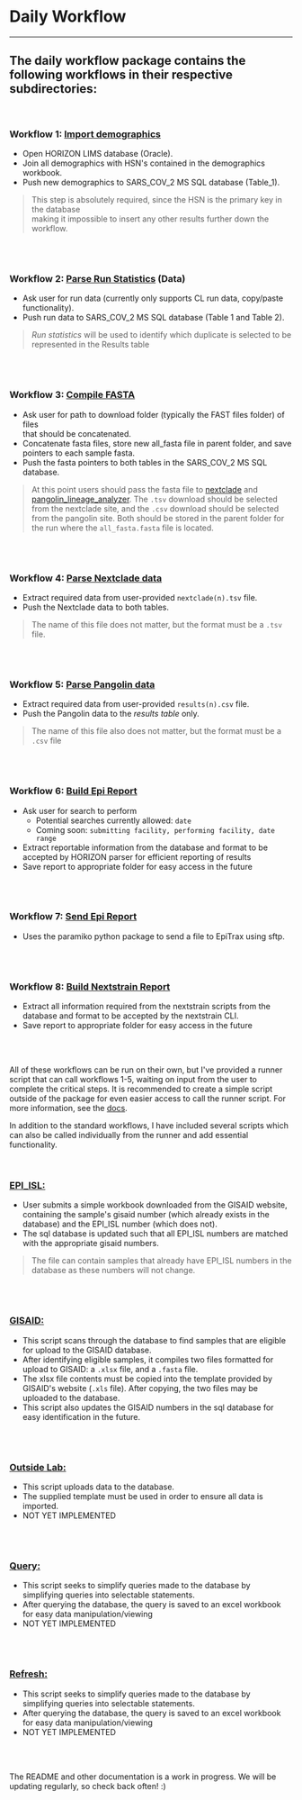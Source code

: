 
# Daily Workflow
_______________________________________

## The daily workflow package contains the following workflows in their respective subdirectories:

<br />

### **Workflow 1:** [Import demographics](docs/WF_1_import_demos.md)
 - Open HORIZON LIMS database (Oracle).
 - Join all demographics with HSN's contained in the demographics workbook.
 - Push new demographics to SARS_COV_2 MS SQL database (Table_1).

  > This step is absolutely required, since the HSN is the primary key in the database<br>
  > making it impossible to insert any other results further down the workflow.

<br />
<br />

### **Workflow 2:** [Parse Run Statistics](docs/WF_2_parse_run_data.md) (Data)
 - Ask user for run data (currently only supports CL run data, copy/paste functionality).
 - Push run data to SARS_COV_2 MS SQL database (Table 1 and Table 2).

  > *Run statistics* will be used to identify which duplicate is selected to be represented in the Results table

<br />
<br />

### **Workflow 3:** [Compile FASTA](docs/WF_3_compile_fasta.md)
 - Ask user for path to download folder (typically the FAST files folder) of files<br>that should be concatenated.
 - Concatenate fasta files, store new all_fasta file in parent folder, and save<br>pointers to each sample fasta.
 - Push the fasta pointers to both tables in the SARS_COV_2 MS SQL database.

  > At this point users should pass the fasta file to [nextclade](https://clades.nextstrain.org/) and [pangolin_lineage_analyzer](https://pangolin.cog-uk.io/). The `.tsv` download should be selected from the nextclade site, and the `.csv` download should be selected<br>
  > from the pangolin site.  Both should be stored in the parent folder for the run where the `all_fasta.fasta` file is located.

<br />
<br />

### **Workflow 4:** [Parse Nextclade data](docs/WF_4_parse_nextclade.md)
 - Extract required data from user-provided `nextclade(n).tsv` file.
 - Push the Nextclade data to both tables.

  > The name of this file does not matter, but the format must be a `.tsv` file.  
 
<br />
<br />

### **Workflow 5:** [Parse Pangolin data](docs/WF_5_parse_pangolin.md)
 - Extract required data from user-provided `results(n).csv` file.
 - Push the Pangolin data to the *results table* only.
  
  > The name of this file also does not matter, but the format must be a `.csv` file
  
<br />
<br />

### **Workflow 6:** [Build Epi Report](docs/WF_6_build_epi_report.md)
 - Ask user for search to perform
   - Potential searches currently allowed: `date `
   - Coming soon: `submitting facility, performing facility, date range`
 - Extract reportable information from the database and format to be accepted by HORIZON parser for efficient reporting of results
 - Save report to appropriate folder for easy access in the future

<br />
<br />

### **Workflow 7:** [Send Epi Report](docs/WF_7_send_epi_report.md)
 - Uses the paramiko python package to send a file to EpiTrax using sftp.

<br />
<br />

### **Workflow 8:** [Build Nextstrain Report](docs/WF_8_build_nextstrain_report.md)
 - Extract all information required from the nextstrain scripts from the database and format to be accepted by the nextstrain CLI.
 - Save report to appropriate folder for easy access in the future

<br />
<br />

All of these workflows can be run on their own, but I've provided a runner script that can call workflows 1-5, waiting on input from the user to complete the critical steps.  It is recommended to create a simple script outside of the package for even easier access to call the runner script.  For more information, see the [docs](docs/overview.md).

In addition to the standard workflows, I have included several scripts which can also be called individually from the runner and add essential functionality.

<br />

### **[EPI_ISL:](docs/epi_isl.md)**
  - User submits a simple workbook downloaded from the GISAID website, containing the sample's gisaid number (which already exists in the database) and the EPI_ISL number (which does not).
  - The sql database is updated such that all EPI_ISL numbers are matched with the appropriate gisaid numbers.

  > The file can contain samples that already have EPI_ISL numbers in the database as these numbers will not change.

<br />
<br />

### **[GISAID:](docs/gisaid.md)**
  - This script scans through the database to find samples that are eligible for upload to the GISAID database.
  - After identifying eligible samples, it compiles two files formatted for upload to GISAID: a `.xlsx` file, and a `.fasta` file.
  - The xlsx file contents must be copied into the template provided by GISAID's website (`.xls` file).  After copying, the two files may be uploaded to the database.
  - This script also updates the GISAID numbers in the sql database for easy identification in the future.

<br />
<br />

### **[Outside Lab:](docs/outside_lab.md)**
  - This script uploads data to the database.
  - The supplied template must be used in order to ensure all data is imported.
  - NOT YET IMPLEMENTED

<br />
<br />

### **[Query:](docs/query.md)**
  - This script seeks to simplify queries made to the database by simplifying queries into selectable statements.
  - After querying the database, the query is saved to an excel workbook for easy data manipulation/viewing
  - NOT YET IMPLEMENTED

<br />
<br />

### **[Refresh:](docs/refresh.md)**
  - This script seeks to simplify queries made to the database by simplifying queries into selectable statements.
  - After querying the database, the query is saved to an excel workbook for easy data manipulation/viewing
  - NOT YET IMPLEMENTED

<br />
<br />

The README and other documentation is a work in progress.  We will be updating regularly, so check back often! :)

